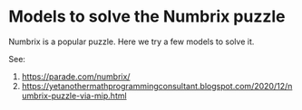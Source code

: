 # Models to solve the Numbrix puzzle

Numbrix is a popular puzzle. Here we try a few models to solve it.

See:
1. https://parade.com/numbrix/
2. https://yetanothermathprogrammingconsultant.blogspot.com/2020/12/numbrix-puzzle-via-mip.html
